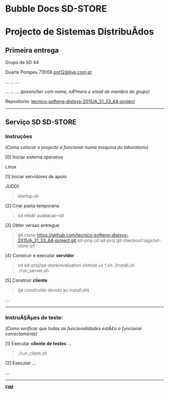 # Bubble Docs SD-STORE

# Projecto de Sistemas DistribuÃ­dos #

## Primeira entrega ##

Grupo de SD 44

Duarte Pompeu 73008 pnt12@live.com.pt

... ... ...

... ... ...
*(preencher com nome, nÃºmero e email de membro do grupo)*


Repositorio:
[tecnico-softeng-distsys-2015/A_31_33_44-project](https://github.com/tecnico-softeng-distsys-2015/A_31_33_44-project/)


-------------------------------------------------------------------------------

## Serviço SD SD-STORE 

### Instruções 
*(Como colocar o projecto a funcionar numa maquina do laboratorio)*

[0] Iniciar sistema operativo

Linux


[1] Iniciar servidores de apoio

JUDDI:
> startup.sh

[2] Criar pasta temporaria

> cd
> mkdir avaliacao-sd

[3] Obter versao entregue

> git clone https://github.com/tecnico-softeng-distsys-2015/A_31_33_44-project.git sd-proj
> cd sd-proj
> git checkout tags/sd-store-p1


[4] Construir e executar **servidor**

> cd sd-proj/sd-store/evaluation
> chmod +x *.sh
> ./install.sh
> ./run_server.sh


[5] Construir **cliente**

> (já construido devido ao install.sh)

...


-------------------------------------------------------------------------------

### InstruÃ§Ãµes de teste: ###
*(Como verificar que todas as funcionalidades estÃ£o a funcionar correctamente)*


[1] Executar **cliente de testes** ...

> ./run_client.sh


[2] Executar ...


...


-------------------------------------------------------------------------------
**FIM**
